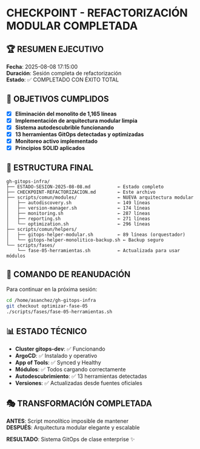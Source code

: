 # CHECKPOINT - REFACTORIZACIÓN MODULAR COMPLETADA

## 🏆 RESUMEN EJECUTIVO
**Fecha**: 2025-08-08 17:15:00  
**Duración**: Sesión completa de refactorización  
**Estado**: ✅ COMPLETADO CON ÉXITO TOTAL  

## 🎯 OBJETIVOS CUMPLIDOS
- [x] **Eliminación del monolito de 1,165 líneas**
- [x] **Implementación de arquitectura modular limpia**
- [x] **Sistema autodescubrible funcionando**
- [x] **13 herramientas GitOps detectadas y optimizadas**
- [x] **Monitoreo activo implementado**
- [x] **Principios SOLID aplicados**

## 📂 ESTRUCTURA FINAL
```
gh-gitops-infra/
├── ESTADO-SESION-2025-08-08.md          ← Estado completo
├── CHECKPOINT-REFACTORIZACION.md        ← Este archivo
├── scripts/comun/modules/               ← NUEVA arquitectura modular
│   ├── autodiscovery.sh                 ← 149 líneas
│   ├── version-manager.sh               ← 174 líneas
│   ├── monitoring.sh                    ← 287 líneas
│   ├── reporting.sh                     ← 271 líneas
│   └── optimization.sh                  ← 296 líneas
├── scripts/comun/helpers/
│   ├── gitops-helper-modular.sh         ← 89 líneas (orquestador)
│   └── gitops-helper-monolitico-backup.sh ← Backup seguro
└── scripts/fases/
    └── fase-05-herramientas.sh          ← Actualizada para usar módulos
```

## 🚀 COMANDO DE REANUDACIÓN
Para continuar en la próxima sesión:
```bash
cd /home/asanchez/gh-gitops-infra
git checkout optimizar-fase-05
./scripts/fases/fase-05-herramientas.sh
```

## 📊 ESTADO TÉCNICO
- **Cluster gitops-dev**: ✅ Funcionando
- **ArgoCD**: ✅ Instalado y operativo  
- **App of Tools**: ✅ Synced y Healthy
- **Módulos**: ✅ Todos cargando correctamente
- **Autodescubrimiento**: ✅ 13 herramientas detectadas
- **Versiones**: ✅ Actualizadas desde fuentes oficiales

## 🎭 TRANSFORMACIÓN COMPLETADA
**ANTES**: Script monolítico imposible de mantener  
**DESPUÉS**: Arquitectura modular elegante y escalable  

**RESULTADO**: Sistema GitOps de clase enterprise ✨
